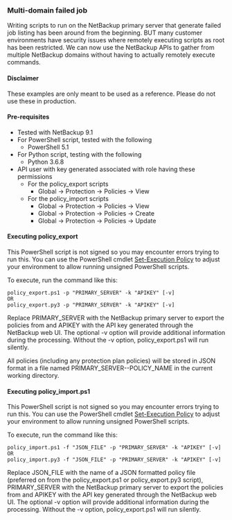 ### Multi-domain failed job

Writing scripts to run on the NetBackup primary server that generate failed job listing has been around from the beginning.  BUT many customer environments have security issues where remotely executing scripts as root has been restricted.  We can now use the NetBackup APIs to gather from multiple NetBackup domains without having to actually remotely execute commands.

#### Disclaimer
These examples are only meant to be used as a reference. Please do not use these in production.

#### Pre-requisites

- Tested with NetBackup 9.1
- For PowerShell script, tested with the following
  - PowerShell 5.1
- For Python script, testing with the following
  - Python 3.6.8
- API user with key generated associated with role having these permissions
  - For the policy_export scripts
    - Global -> Protection -> Policies -> View
  - For the policy_import scripts
    - Global -> Protection -> Policies -> View
    - Global -> Protection -> Policies -> Create
    - Global -> Protection -> Policies -> Update

#### Executing policy_export

This PowerShell script is not signed so you may encounter errors trying to run this.  You can use the PowerShell cmdlet [Set-Execution Policy](https://docs.microsoft.com/en-us/powershell/module/microsoft.powershell.security/set-executionpolicy?view=powershell-7) to adjust your environment to allow running unsigned PowerShell scripts.

To execute, run the command like this:

```
policy_export.ps1 -p "PRIMARY_SERVER" -k "APIKEY" [-v]
OR
policy_export.py3 -p "PRIMARY_SERVER" -k "APIKEY" [-v]
```

Replace PRIMARY_SERVER with the NetBackup primary server to export the policies from and APIKEY with the API key generated through the NetBackup web UI.  The optional -v option will provide additional information during the processing.  Without the -v option, policy_export.ps1 will run silently.

All policies (including any protection plan policies) will be stored in JSON format in a file named PRIMARY_SERVER--POLICY_NAME in the current working directory.

#### Executing policy_import.ps1

This PowerShell script is not signed so you may encounter errors trying to run this.  You can use the PowerShell cmdlet [Set-Execution Policy](https://docs.microsoft.com/en-us/powershell/module/microsoft.powershell.security/set-executionpolicy?view=powershell-7) to adjust your environment to allow running unsigned PowerShell scripts.

To execute, run the command like this:

```
policy_import.ps1 -f "JSON_FILE" -p "PRIMARY_SERVER" -k "APIKEY" [-v]
OR
policy_import.py3 -f "JSON_FILE" -p "PRIMARY_SERVER" -k "APIKEY" [-v]
```

Replace JSON_FILE with the name of a JSON formatted policy file (preferred on from the policy_export.ps1 or policy_export.py3 script), PRIMARY_SERVER with the NetBackup primary server to export the policies from and APIKEY with the API key generated through the NetBackup web UI.  The optional -v option will provide additional information during the processing.  Without the -v option, policy_export.ps1 will run silently.

